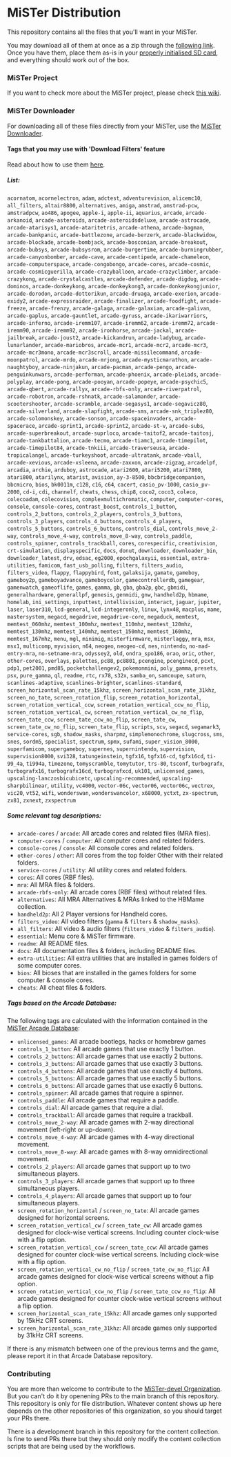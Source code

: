 # MiSTer Distribution

This repository contains all the files that you'll want in your MiSTer.

You may download all of them at once as a zip through the [following link](https://github.com/MiSTer-devel/Distribution_MiSTer/archive/refs/heads/main.zip). Once you have them, place them as-is in your [properly initialised SD card](https://github.com/MiSTer-devel/mr-fusion), and everything should work out of the box.

### MiSTer Project

If you want to check more about the MiSTer project, please check [this wiki](https://github.com/MiSTer-devel/Wiki_MiSTer/wiki).

### MiSTer Downloader

For downloading all of these files directly from your MiSTer, use the [MiSTer Downloader](https://github.com/MiSTer-devel/Downloader_MiSTer).

#### Tags that you may use with 'Download Filters' feature

Read about how to use them [here](https://github.com/MiSTer-devel/Downloader_MiSTer/blob/main/docs/download-filters.md).

##### List:

`acornatom`, `acornelectron`, `adam`, `adctest`, `adventurevision`, `alicemc10`, `all_filters`, `altair8800`, `alternatives`, `amiga`, `amstrad`, `amstrad-pcw`, `amstradpcw`, `ao486`, `apogee`, `apple-i`, `apple-ii`, `aquarius`, `arcade`, `arcade-arkanoid`, `arcade-asteroids`, `arcade-asteroidsdeluxe`, `arcade-astrocade`, `arcade-atarisys1`, `arcade-ataritetris`, `arcade-athena`, `arcade-bagman`, `arcade-bankpanic`, `arcade-battlezone`, `arcade-berzerk`, `arcade-blackwidow`, `arcade-blockade`, `arcade-bombjack`, `arcade-bosconian`, `arcade-breakout`, `arcade-bubsys`, `arcade-bubsysrom`, `arcade-burgertime`, `arcade-burningrubber`, `arcade-canyonbomber`, `arcade-cave`, `arcade-centipede`, `arcade-chameleon`, `arcade-computerspace`, `arcade-congobongo`, `arcade-cores`, `arcade-cosmic`, `arcade-cosmicguerilla`, `arcade-crazyballoon`, `arcade-crazyclimber`, `arcade-crazykong`, `arcade-crystalcastles`, `arcade-defender`, `arcade-digdug`, `arcade-dominos`, `arcade-donkeykong`, `arcade-donkeykong3`, `arcade-donkeykongjunior`, `arcade-dorodon`, `arcade-dottorikun`, `arcade-druaga`, `arcade-exerion`, `arcade-exidy2`, `arcade-expressraider`, `arcade-finalizer`, `arcade-foodfight`, `arcade-freeze`, `arcade-frenzy`, `arcade-galaga`, `arcade-galaxian`, `arcade-galivan`, `arcade-gaplus`, `arcade-gauntlet`, `arcade-gyruss`, `arcade-ikariwarriors`, `arcade-inferno`, `arcade-iremm107`, `arcade-iremm62`, `arcade-iremm72`, `arcade-iremm90`, `arcade-iremm92`, `arcade-ironhorse`, `arcade-jackal`, `arcade-jailbreak`, `arcade-joust2`, `arcade-kickandrun`, `arcade-ladybug`, `arcade-lunarlander`, `arcade-mariobros`, `arcade-mcr1`, `arcade-mcr2`, `arcade-mcr3`, `arcade-mcr3mono`, `arcade-mcr3scroll`, `arcade-missilecommand`, `arcade-moonpatrol`, `arcade-mrdo`, `arcade-mrjong`, `arcade-mysticmarathon`, `arcade-naughtyboy`, `arcade-ninjakun`, `arcade-pacman`, `arcade-pengo`, `arcade-penguinkunwars`, `arcade-performan`, `arcade-phoenix`, `arcade-pleiads`, `arcade-polyplay`, `arcade-pong`, `arcade-pooyan`, `arcade-popeye`, `arcade-psychic5`, `arcade-qbert`, `arcade-rallyx`, `arcade-rbfs-only`, `arcade-riverpatrol`, `arcade-robotron`, `arcade-rshnatk`, `arcade-salamander`, `arcade-scootershooter`, `arcade-scramble`, `arcade-segasys1`, `arcade-segavicz80`, `arcade-silverland`, `arcade-slapfight`, `arcade-sms`, `arcade-snk_triplez80`, `arcade-solomonskey`, `arcade-sonson`, `arcade-spaceinvaders`, `arcade-spacerace`, `arcade-sprint1`, `arcade-sprint2`, `arcade-st-v`, `arcade-subs`, `arcade-superbreakout`, `arcade-suprloco`, `arcade-taitof2`, `arcade-taitosj`, `arcade-tankbattalion`, `arcade-tecmo`, `arcade-tiamc1`, `arcade-timepilot`, `arcade-timepilot84`, `arcade-tnkiii`, `arcade-traverseusa`, `arcade-tropicalangel`, `arcade-turkeyshoot`, `arcade-ultratank`, `arcade-vball`, `arcade-xevious`, `arcade-xsleena`, `arcade-zaxxon`, `arcade-zigzag`, `arcadelpf`, `arcadia`, `archie`, `arduboy`, `astrocade`, `atari2600`, `atari5200`, `atari7800`, `atari800`, `atarilynx`, `atarist`, `avision`, `ay-3-8500`, `bbcbridgecompanion`, `bbcmicro`, `bios`, `bk0011m`, `c128`, `c16`, `c64`, `cacert`, `casio_pv-1000`, `casio_pv-2000`, `cd-i`, `cdi`, `channelf`, `cheats`, `chess`, `chip8`, `coco2`, `coco3`, `coleco`, `colecoadam`, `colecovision`, `complexmultichromatic`, `computer`, `computer-cores`, `console`, `console-cores`, `contrast_boost`, `controls_1_button`, `controls_2_buttons`, `controls_2_players`, `controls_3_buttons`, `controls_3_players`, `controls_4_buttons`, `controls_4_players`, `controls_5_buttons`, `controls_6_buttons`, `controls_dial`, `controls_move_2-way`, `controls_move_4-way`, `controls_move_8-way`, `controls_paddle`, `controls_spinner`, `controls_trackball`, `cores`, `corespecific`, `creativision`, `crt-simulation`, `displayspecific`, `docs`, `donut`, `downloader`, `downloader_bin`, `downloader_latest`, `drv`, `edsac`, `eg2000`, `epochgalaxyii`, `essential`, `extra-utilities`, `famicom`, `fast_usb_polling`, `filters`, `filters_audio`, `filters_video`, `flappy`, `flappybird`, `font`, `galaksija`, `gamate`, `gameboy`, `gameboy2p`, `gameboyadvance`, `gameboycolor`, `gamecontrollerdb`, `gamegear`, `gamenwatch`, `gameoflife`, `games`, `gamma`, `gb`, `gba`, `gba2p`, `gbc`, `gbmidi`, `generalhardware`, `generallpf`, `genesis`, `genmidi`, `gnw`, `handheld2p`, `hbmame`, `homelab`, `ini_settings`, `inputtest`, `intellivision`, `interact`, `jaguar`, `jupiter`, `laser`, `laser310`, `lcd-general`, `lcd-integeronly`, `linux`, `lynx48`, `macplus`, `mame`, `mastersystem`, `megacd`, `megadrive`, `megadrive-core`, `megaduck`, `memtest`, `memtest_060mhz`, `memtest_100mhz`, `memtest_110mhz`, `memtest_120mhz`, `memtest_130mhz`, `memtest_140mhz`, `memtest_150mhz`, `memtest_160mhz`, `memtest_167mhz`, `menu`, `mgl`, `minimig`, `misterfirmware`, `misterlaggy`, `mra`, `msx`, `msx1`, `multicomp`, `myvision`, `n64`, `neogeo`, `neogeo-cd`, `nes`, `nintendo`, `no-mad-entry-mra`, `no-setname-mra`, `odyssey2`, `old`, `ondra_spo186`, `orao`, `oric`, `other`, `other-cores`, `overlays`, `palettes`, `pc88`, `pc8801`, `pcengine`, `pcenginecd`, `pcxt`, `pdp1`, `pet2001`, `pmd85`, `pocketchallengev2`, `pokemonmini`, `poly_gamma`, `presets`, `psx`, `pure_gamma`, `ql`, `readme`, `rtc`, `rx78`, `s32x`, `samba_on`, `samcoupe`, `saturn`, `scanlines-adaptive`, `scanlines-brighter`, `scanlines-standard`, `screen_horizontal_scan_rate_15khz`, `screen_horizontal_scan_rate_31khz`, `screen_no_tate`, `screen_rotation_flip`, `screen_rotation_horizontal`, `screen_rotation_vertical_ccw`, `screen_rotation_vertical_ccw_no_flip`, `screen_rotation_vertical_cw`, `screen_rotation_vertical_cw_no_flip`, `screen_tate_ccw`, `screen_tate_ccw_no_flip`, `screen_tate_cw`, `screen_tate_cw_no_flip`, `screen_tate_flip`, `scripts`, `scv`, `segacd`, `segamark3`, `service-cores`, `sgb`, `shadow_masks`, `sharpmz`, `simplemonochrome`, `slugcross`, `sms`, `snes`, `sordm5`, `specialist`, `spectrum`, `spmx`, `sufami`, `super_vision_8000`, `superfamicom`, `supergameboy`, `supernes`, `supernintendo`, `supervision`, `supervision8000`, `svi328`, `tatungeinstein`, `tgfx16`, `tgfx16-cd`, `tgfx16cd`, `ti-99_4a`, `ti994a`, `timezone`, `tomyscramble`, `tomytutor`, `trs-80`, `tsconf`, `turbografx`, `turbografx16`, `turbografx16cd`, `turbografxcd`, `uk101`, `unlicensed_games`, `upscaling-lanczosbicubicetc`, `upscaling-recommended`, `upscaling-sharpbilinear`, `utility`, `vc4000`, `vector-06c`, `vector06`, `vector06c`, `vectrex`, `vic20`, `vt52`, `wifi`, `wonderswan`, `wonderswancolor`, `x68000`, `yctxt`, `zx-spectrum`, `zx81`, `zxnext`, `zxspectrum`

##### Some relevant tag descriptions:

- `arcade-cores` / `arcade`: All arcade cores and related files (MRA files).
- `computer-cores` / `computer`: All computer cores and related folders.
- `console-cores` / `console`: All console cores and related folders.
- `other-cores` / `other`: All cores from the top folder Other with their related folders.
- `service-cores` / `utility`: All utility cores and related folders.
- `cores`: All cores (RBF files).
- `mra`: All MRA files & folders.
- `arcade-rbfs-only`: All arcade cores (RBF files) without related files.
- `alternatives`: All MRA Alternatives & MRAs linked to the HBMame collection.
- `handheld2p`: All 2 Player versions for Handheld cores.
- `filters_video`: All video filters (`gamma` & `filters` & `shadow_masks`).
- `all_filters`: All video & audio filters (`filters_video` & `filters_audio`).
- `essential`: Menu core & MiSTer firmware.
- `readme`: All README files.
- `docs`: All documentation files & folders, including README files.
- `extra-utilities`: All extra utilities that are installed in games folders of some computer cores.
- `bios`: All bioses that are installed in the games folders for some computer & console cores.
- `cheats`: All cheat files & folders.

##### Tags based on the Arcade Database:

The following tags are calculated with the information contained in the [MiSTer Arcade Database](https://github.com/MiSTer-devel/ArcadeDatabase_MiSTer):

- `unlicensed_games`: All arcade bootlegs, hacks or homebrew games
- `controls_1_button`: All arcade games that use exactly 1 button.
- `controls_2_buttons`: All arcade games that use exactly 2 buttons.
- `controls_3_buttons`: All arcade games that use exactly 3 buttons.
- `controls_4_buttons`: All arcade games that use exactly 4 buttons.
- `controls_5_buttons`: All arcade games that use exactly 5 buttons.
- `controls_6_buttons`: All arcade games that use exactly 6 buttons.
- `controls_spinner`: All arcade games that require a spinner.
- `controls_paddle`: All arcade games that require a paddle.
- `controls_dial`: All arcade games that require a dial.
- `controls_trackball`: All arcade games that require a trackball.
- `controls_move_2-way`: All arcade games with 2-way directional movement (left-right or up-down).
- `controls_move_4-way`: All arcade games with 4-way directional movement.
- `controls_move_8-way`: All arcade games with 8-way omnidirectional movement.
- `controls_2_players`: All arcade games that support up to two simultaneous players.
- `controls_3_players`: All arcade games that support up to three simultaneous players.
- `controls_4_players`: All arcade games that support up to four simultaneous players.
- `screen_rotation_horizontal` / `screen_no_tate`: All arcade games designed for horizontal screens.
- `screen_rotation_vertical_cw` / `screen_tate_cw`: All arcade games designed for clock-wise vertical screens. Including counter clock-wise with a flip option.
- `screen_rotation_vertical_ccw` / `screen_tate_ccw`: All arcade games designed for counter clock-wise vertical screens. Including clock-wise with a flip option.
- `screen_rotation_vertical_cw_no_flip` / `screen_tate_cw_no_flip`: All arcade games designed for clock-wise vertical screens without a flip option.
- `screen_rotation_vertical_ccw_no_flip` / `screen_tate_ccw_no_flip`: All arcade games designed for counter clock-wise vertical screens without a flip option.
- `screen_horizontal_scan_rate_15khz`: All arcade games only supported by 15kHz CRT screens.
- `screen_horizontal_scan_rate_31khz`: All arcade games only supported by 31kHz CRT screens.

If there is any mismatch between one of the previous terms and the game, please report it in that Arcade Database repository.

### Contributing

You are more than welcome to contribute to the [MiSTer-devel Organization](https://github.com/MiSTer-devel). But you can't do it by openening PRs to the main branch of this repository. This repository is only for file distribution. Whatever content shows up here depends on the other repositories of this organization, so you should target your PRs there.

There is a development branch in this repository for the content collection. Is fine to send PRs there but they should only modify the content collection scripts that are being used by the workflows.
